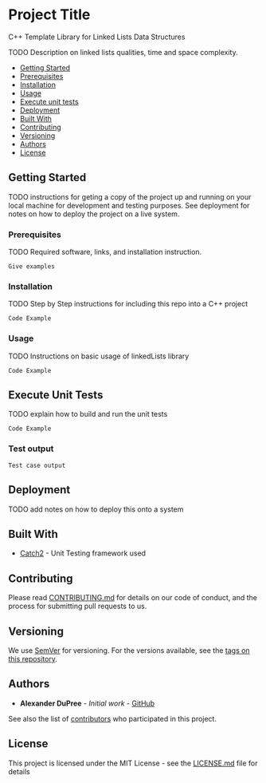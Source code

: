 

# Project Title

C++ Template Library for Linked Lists Data Structures

TODO Description on linked lists qualities, time and space complexity. 

- [Getting Started](#getting-started)
- [Prerequisites](#prerequisites)
- [Installation](#installation)
- [Usage](#usage)
- [Execute unit tests](#execute-unit-tests)
- [Deployment](#deployment)
- [Built With](#built-with)
- [Contributing](#contributing)
- [Versioning](#versioning)
- [Authors](#authors)
- [License](#license)

## Getting Started

TODO instructions for geting a copy of the project up and running on your local machine for development and testing purposes. See deployment for notes on how to deploy the project on a live system.

### Prerequisites

TODO Required software, links, and installation instruction.

```
Give examples
```

### Installation

TODO Step by Step instructions for including this repo into a C++ project

```
Code Example
```

### Usage

TODO Instructions on basic usage of linkedLists library

```
Code Example
```

## Execute Unit Tests

TODO explain how to build and run the unit tests

```
Code Example
```
### Test output

```
Test case output
```

## Deployment

TODO add notes on how to deploy this onto a system

## Built With

* [Catch2](https://github.com/catchorg/Catch2) - Unit Testing framework used

## Contributing

Please read [CONTRIBUTING.md](https://github.com/AlexanderJDupree/LinkedListsCPP/blob/master/CONTRIBUTING.md) for details on our code of conduct, and the process for submitting pull requests to us.

## Versioning

We use [SemVer](http://semver.org/) for versioning. For the versions available, see the [tags on this repository](https://github.com/AlexanderJDupree/LinkedListsCPP/tags). 

## Authors

* **Alexander DuPree** - *Initial work* - [GitHub](https://github.com/alexanderjdupree)

See also the list of [contributors](https://github.com/AlexanderJDupree/LinkedListsCPP/graphs/contributors) who participated in this project.

## License

This project is licensed under the MIT License - see the [LICENSE.md](LICENSE.md) file for details
